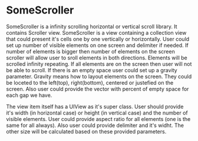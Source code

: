 # SomeScroller
SomeScroller is a infinity scrolling horizontal or vertical scroll library.
It contains Scroller view.
SomeScroller is a view containing a collection view that could present it's cells one by one vertically or horizontally.
User could set up number of visible elements on one screen and delimiter if needed.
If number of elements is bigger then number of elements on the screen scroller will allow user to sroll elements in both directions.
Elements will be scrolled infinity repeating.
If all elements are on the screen then user will not be able to scroll. If there is an empty space user could set up a gravity parameter.
Gravity means how to layout elements on the screen. They could be loceted to the left(top), right(bottom), centered or justefied on the screen.
Also user could provide the vector with percent of empty space for each gap we have.

The view item itself has a UIView as it's super class. User should provide it's width (in horizontal case) or height (in vertical case)
 and the number of visible elements. User could provide aspect ratio for all elements (one is the same for all always). Also user could provide delimiter and it's widht. The other size will be calculated based 
on these provided parameters. 
